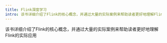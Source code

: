 ```yaml
---
title: Flink深度学习
intro: 该书详细介绍了Flink的核心概念，并通过大量的实际案例来帮助读者更好地理解Flink的实际应用
---
```

该书详细介绍了Flink的核心概念，并通过大量的实际案例来帮助读者更好地理解Flink的实际应用
